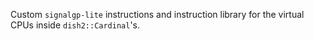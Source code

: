 Custom `signalgp-lite` instructions and instruction library for the virtual CPUs inside `dish2::Cardinal`'s.
